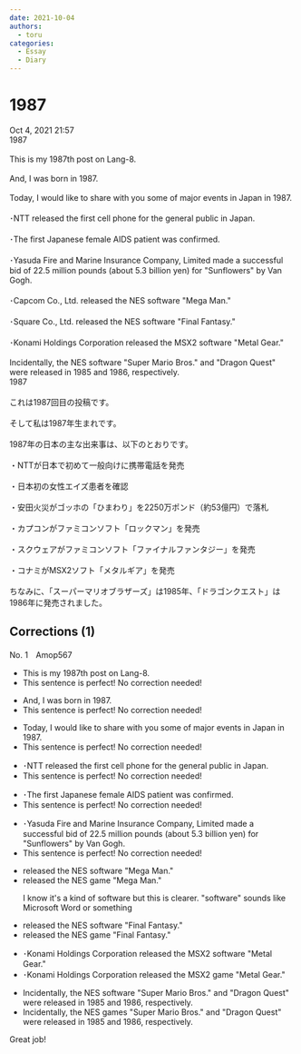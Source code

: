 ```yaml
---
date: 2021-10-04
authors:
  - toru
categories:
  - Essay
  - Diary
---
```


<h1 id="subject_show">1987</h1>
<div class="date">Oct 4, 2021 21:57</div>
<div id="post"><div id="body_show_ori">
1987<br/><br/>This is my 1987th post on Lang-8.<br/><br/>And, I was born in 1987.<br/><br/>Today, I would like to share with you some of major events in Japan in 1987.<br/><br/>･NTT released the first cell phone for the general public in Japan.<br/><br/>･The first Japanese female AIDS patient was confirmed.<br/><br/>･Yasuda Fire and Marine Insurance Company, Limited made a successful bid of 22.5 million pounds (about 5.3 billion yen) for "Sunflowers" by Van Gogh.<br/><br/>･Capcom Co., Ltd. released the NES software "Mega Man."<br/><br/>･Square Co., Ltd. released the NES software "Final Fantasy."<br/><br/>･Konami Holdings Corporation released the MSX2 software "Metal Gear."<br/><br/>Incidentally, the NES software "Super Mario Bros." and "Dragon Quest" were released in 1985 and 1986, respectively.
</div></div>

<!-- more -->

<div id="post_ja"><div id="body_show_mo">
1987<br/><br/>これは1987回目の投稿です。<br/><br/>そして私は1987年生まれです。<br/><br/>1987年の日本の主な出来事は、以下のとおりです。<br/><br/>・NTTが日本で初めて一般向けに携帯電話を発売<br/><br/>・日本初の女性エイズ患者を確認<br/><br/>・安田火災がゴッホの「ひまわり」を2250万ポンド（約53億円）で落札<br/><br/>・カプコンがファミコンソフト「ロックマン」を発売<br/><br/>・スクウェアがファミコンソフト「ファイナルファンタジー」を発売<br/><br/>・コナミがMSX2ソフト「メタルギア」を発売<br/><br/>ちなみに、「スーパーマリオブラザーズ」は1985年、「ドラゴンクエスト」は1986年に発売されました。
</div></div>

## Corrections (1)
<div id="block"><div class="first_name"> No. 1　<span class="just_name">Amop567</span></div><div id="block2">
<ul class="correction_field">
<li class="incorrect">This is my 1987th post on Lang-8.</li>
<li class="corrected perfect">This sentence is perfect! No correction needed!</li>
</ul>
<ul class="correction_field">
<li class="incorrect">And, I was born in 1987.</li>
<li class="corrected perfect">This sentence is perfect! No correction needed!</li>
</ul>
<ul class="correction_field">
<li class="incorrect">Today, I would like to share with you some of major events in Japan in 1987.</li>
<li class="corrected perfect">This sentence is perfect! No correction needed!</li>
</ul>
<ul class="correction_field">
<li class="incorrect">･NTT released the first cell phone for the general public in Japan.</li>
<li class="corrected perfect">This sentence is perfect! No correction needed!</li>
</ul>
<ul class="correction_field">
<li class="incorrect">･The first Japanese female AIDS patient was confirmed.</li>
<li class="corrected perfect">This sentence is perfect! No correction needed!</li>
</ul>
<ul class="correction_field">
<li class="incorrect">･Yasuda Fire and Marine Insurance Company, Limited made a successful bid of 22.5 million pounds (about 5.3 billion yen) for "Sunflowers" by Van Gogh.</li>
<li class="corrected perfect">This sentence is perfect! No correction needed!</li>
</ul>
<ul class="correction_field">
<li class="incorrect">released the NES software "Mega Man."</li>
<li class="corrected correct">
released the NES <span class="f_blue">game</span> "Mega Man."
<p class="correction_comment">I know it's a kind of software but this is clearer. "software" sounds like Microsoft Word or something</p>
</li>
</ul>
<ul class="correction_field">
<li class="incorrect">released the NES software "Final Fantasy."</li>
<li class="corrected correct">
released the NES <span class="f_blue">game</span> "Final Fantasy."
</li>
</ul>
<ul class="correction_field">
<li class="incorrect">･Konami Holdings Corporation released the MSX2 software "Metal Gear."</li>
<li class="corrected correct">
･Konami Holdings Corporation released the MSX2 <span class="f_blue">game</span> "Metal Gear."
</li>
</ul>
<ul class="correction_field">
<li class="incorrect">Incidentally, the NES software "Super Mario Bros." and "Dragon Quest" were released in 1985 and 1986, respectively.</li>
<li class="corrected correct">
Incidentally, the NES <span class="f_blue">games</span> "Super Mario Bros." and "Dragon Quest" were released in 1985 and 1986, respectively.
</li>
</ul>
<p class="comment_small">
 Great job!
</p>

</div></div>
